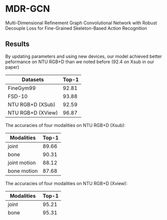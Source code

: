 # MDR-GCN
Multi-Dimensional Refinement Graph Convolutional Network with Robust Decouple Loss for Fine-Grained Skeleton-Based Action Recognition

## Results

By updating parameters and using new devices, our model achieved better peformance on NTU RGB+D than we noted before (92.4 on Xsub in our paper)

| Datasets         | Top-1 |
|------------------|-------|
| FineGym99        | 92.81 |
| FSD-10           | 93.88 |
| NTU RGB+D (XSub) | 92.59 |
| NTU RGB+D (XView) | 96.87 |

The accuracies of four modalities on NTU RGB+D (Xsub):

| Modalities   | Top-1 |
|--------------|-------|
| joint        | 89.66 |
| bone         | 90.31 |
| joint motion | 88.12 |
| bone motion  | 87.68 |

The accuracies of four modalities on NTU RGB+D (Xview):

| Modalities   | Top-1 |
|--------------|-------|
| joint        | 95.21 |
| bone         | 95.31 |
| joint motion | 93.94 |
| bone motion  | 92.53 |

## Datasets

### FineGym99

The data processing is borrowed from https://github.com/kennymckormick/pyskl

### NTU RGB+D

Request dataset: https://rose1.ntu.edu.sg/dataset/actionRecognition

The data processing is borrowed from CTR-GCN: https://github.com/Uason-Chen/CTR-GCN

### FSD-10

Request dataset: https://shenglanliu.github.io/fsd10/

## Train

For FineGym99,
```shell
python main_cl_new.py --config config/gym/default2.yaml --device 0
```

For NTU RGB+D,
```shell
python main_cl_new.py --config config/nturgbd-cross-subject/default.yaml --device 0
```

After all modalities, ensemble the results of different modalities, run
```shell
python ensemble.py --dataset ntu/xsub --joint-dir work_dir/ntu60/xsub/FTS_joint --bone-dir work_dir/ntu60/xsub/FTS_bone --joint-motion-dir work_dir/ntu60/xsub/FTS_jointM --bone-motion-dir work_dir/ntu60/xsub/FTS_BoneM
```

For FSD-10,
```shell
python main_cl_new.py --config config/skat/train_25.yaml --device 0
```


